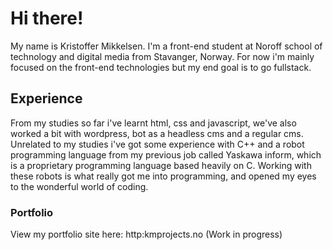# Hi there!

My name is Kristoffer Mikkelsen. I'm a front-end student at Noroff school of technology and digital media from Stavanger, Norway. For now i'm mainly focused on the front-end technologies but my end goal is to go fullstack.

## Experience

From my studies so far i've learnt html, css and javascript, we've also worked a bit with wordpress, bot as a headless cms and a regular cms. Unrelated to my studies i've got some experience with C++ and a robot programming language from my previous job called Yaskawa inform, which is a proprietary programming language based heavily on C. Working with these robots is what really got me into programming, and opened my eyes to the wonderful world of coding.

### Portfolio

View my portfolio site here: http:kmprojects.no (Work in progress)
